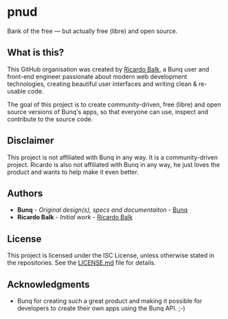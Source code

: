 # pnud

Bank of the free &mdash; but actually free (libre) and open source.

## What is this?

This GitHub organisation was created by [Ricardo Balk][gh:@ricardobalk], a Bunq user and front-end engineer passionate about modern web development technologies, creating beautiful user interfaces and writing clean & re-usable code.

The goal of this project is to create community-driven, free (libre) and open source versions of Bunq's apps, so that everyone can use, inspect and contribute to the source code.

## Disclaimer

This project is not affiliated with Bunq in any way. It is a community-driven project. Ricardo is also not affiliated with Bunq in any way, he just loves the product and wants to help make it even better.

<!-- ## Contributing -->

<!-- Please read [CONTRIBUTING.md][gh:pnud/contributing] for details on our code of conduct, and the process for submitting pull requests. -->

## Authors

* **Bunq** - *Original design(s), specs and documentaiton* - [Bunq][gh:@bunq]
* **Ricardo Balk** - *Initial work* - [Ricardo Balk][gh:@ricardobalk]

<!-- See also the list of [contributors][gh:pnud/contributors] who participated in this project. -->

## License

This project is licensed under the ISC License, unless otherwise stated in the repositories. See the [LICENSE.md][gh:@pnud/license] file for details.

## Acknowledgments

* Bunq for creating such a great product and making it possible for developers to create their own apps using the Bunq API. ;-)

[gh:@bunq]: https://github.com/bunq "Bunq on GitHub, the place where you can find the Bunq API specification and documentation."
[gh:@pnud/license]: ../LICENSE "ISC License"
[gh:@ricardobalk]: https://github.com/ricardobalk "Ricardo Balk on GitHub, the place where developers share ideas and work together."